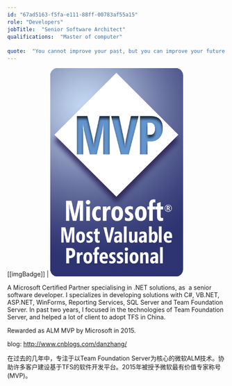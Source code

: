 ```yaml
---
id: "67ad5163-f5fa-e111-88ff-00783af55a15"
role: "Developers"
jobTitle:  "Senior Software Architect"
qualifications:  "Master of computer"

quote:  "You cannot improve your past, but you can improve your future. Once time is wasted, life is wasted."
---
```


[[imgBadge]]
| [![](./Images/Bio/Microsoft_MVP_Logo.png)](http://davidburela.wordpress.com/2012/10/02/ive-been-awarded-microsoft-mvp-for-windows-azure/) 

A Microsoft Certified Partner specialising in .NET solutions, as  a senior software developer. I specializes in developing solutions with C#, VB.NET, ASP.NET, WinForms, Reporting Services, SQL Server and Team Foundation Server. In past two years, I focused in the technologies of Team Foundation Server, and helped a lot of client to adopt TFS in China.

Rewarded as ALM MVP by Microsoft in 2015.  

blog: http://www.cnblogs.com/danzhang/  

在过去的几年中，专注于以Team Foundation Server为核心的微软ALM技术。协助许多客户建设基于TFS的软件开发平台。2015年被授予微软最有价值专家称号(MVP)。
